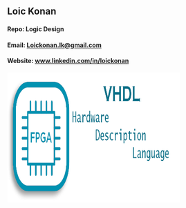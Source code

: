 ## Loic Konan

#### Repo: Logic Design

#### Email: Loickonan.lk@gmail.com

#### Website: www.linkedin.com/in/loickonan

<img src="pic.png" width="400" height= "300">

